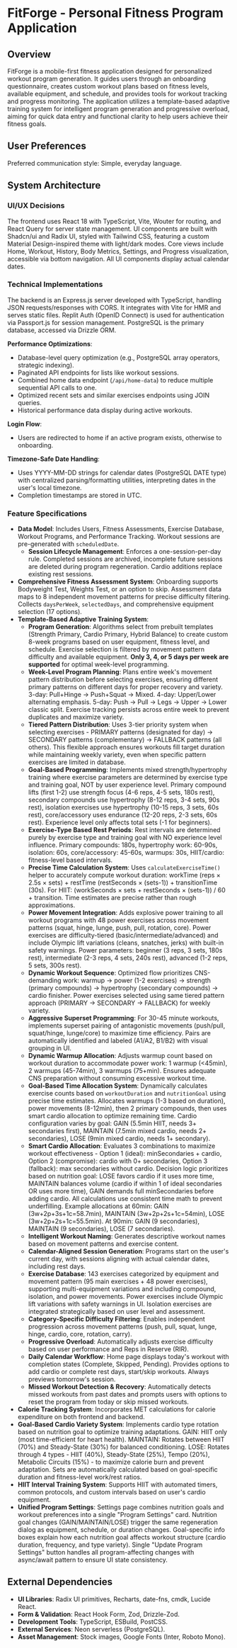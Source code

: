 # FitForge - Personal Fitness Program Application

## Overview
FitForge is a mobile-first fitness application designed for personalized workout program generation. It guides users through an onboarding questionnaire, creates custom workout plans based on fitness levels, available equipment, and schedule, and provides tools for workout tracking and progress monitoring. The application utilizes a template-based adaptive training system for intelligent program generation and progressive overload, aiming for quick data entry and functional clarity to help users achieve their fitness goals.

## User Preferences
Preferred communication style: Simple, everyday language.

## System Architecture

### UI/UX Decisions
The frontend uses React 18 with TypeScript, Vite, Wouter for routing, and React Query for server state management. UI components are built with Shadcn/ui and Radix UI, styled with Tailwind CSS, featuring a custom Material Design-inspired theme with light/dark modes. Core views include Home, Workout, History, Body Metrics, Settings, and Progress visualization, accessible via bottom navigation. All UI components display actual calendar dates.

### Technical Implementations
The backend is an Express.js server developed with TypeScript, handling JSON requests/responses with CORS. It integrates with Vite for HMR and serves static files. Replit Auth (OpenID Connect) is used for authentication via Passport.js for session management. PostgreSQL is the primary database, accessed via Drizzle ORM.

**Performance Optimizations**:
- Database-level query optimization (e.g., PostgreSQL array operators, strategic indexing).
- Paginated API endpoints for lists like workout sessions.
- Combined home data endpoint (`/api/home-data`) to reduce multiple sequential API calls to one.
- Optimized recent sets and similar exercises endpoints using JOIN queries.
- Historical performance data display during active workouts.

**Login Flow**:
- Users are redirected to home if an active program exists, otherwise to onboarding.

**Timezone-Safe Date Handling**:
- Uses YYYY-MM-DD strings for calendar dates (PostgreSQL DATE type) with centralized parsing/formatting utilities, interpreting dates in the user's local timezone.
- Completion timestamps are stored in UTC.

### Feature Specifications
- **Data Model**: Includes Users, Fitness Assessments, Exercise Database, Workout Programs, and Performance Tracking. Workout sessions are pre-generated with `scheduledDate`.
  - **Session Lifecycle Management**: Enforces a one-session-per-day rule. Completed sessions are archived, incomplete future sessions are deleted during program regeneration. Cardio additions replace existing rest sessions.
- **Comprehensive Fitness Assessment System**: Onboarding supports Bodyweight Test, Weights Test, or an option to skip. Assessment data maps to 8 independent movement patterns for precise difficulty filtering. Collects `daysPerWeek`, `selectedDays`, and comprehensive equipment selection (17 options).
- **Template-Based Adaptive Training System**:
  - **Program Generation**: Algorithms select from prebuilt templates (Strength Primary, Cardio Primary, Hybrid Balance) to create custom 8-week programs based on user equipment, fitness level, and schedule. Exercise selection is filtered by movement pattern difficulty and available equipment. **Only 3, 4, or 5 days per week are supported** for optimal week-level programming.
  - **Week-Level Program Planning**: Plans entire week's movement pattern distribution before selecting exercises, ensuring different primary patterns on different days for proper recovery and variety. 3-day: Pull+Hinge → Push+Squat → Mixed. 4-day: Upper/Lower alternating emphasis. 5-day: Push → Pull → Legs → Upper → Lower classic split. Exercise tracking persists across entire week to prevent duplicates and maximize variety.
  - **Tiered Pattern Distribution**: Uses 3-tier priority system when selecting exercises - PRIMARY patterns (designated for day) → SECONDARY patterns (complementary) → FALLBACK patterns (all others). This flexible approach ensures workouts fill target duration while maintaining weekly variety, even when specific pattern exercises are limited in database.
  - **Goal-Based Programming**: Implements mixed strength/hypertrophy training where exercise parameters are determined by exercise type and training goal, NOT by user experience level. Primary compound lifts (first 1-2) use strength focus (4-6 reps, 4-5 sets, 180s rest), secondary compounds use hypertrophy (8-12 reps, 3-4 sets, 90s rest), isolation exercises use hypertrophy (10-15 reps, 3 sets, 60s rest), core/accessory uses endurance (12-20 reps, 2-3 sets, 60s rest). Experience level only affects total sets (-1 for beginners).
  - **Exercise-Type Based Rest Periods**: Rest intervals are determined purely by exercise type and training goal with NO experience level influence. Primary compounds: 180s, hypertrophy work: 60-90s, isolation: 60s, core/accessory: 45-60s, warmups: 30s, HIIT/cardio: fitness-level based intervals.
  - **Precise Time Calculation System**: Uses `calculateExerciseTime()` helper to accurately compute workout duration: workTime (reps × 2.5s × sets) + restTime (restSeconds × (sets-1)) + transitionTime (30s). For HIIT: (workSeconds × sets + restSeconds × (sets-1)) / 60 + transition. Time estimates are precise rather than rough approximations.
  - **Power Movement Integration**: Adds explosive power training to all workout programs with 48 power exercises across movement patterns (squat, hinge, lunge, push, pull, rotation, core). Power exercises are difficulty-tiered (basic/intermediate/advanced) and include Olympic lift variations (cleans, snatches, jerks) with built-in safety warnings. Power parameters: beginner (3 reps, 3 sets, 180s rest), intermediate (2-3 reps, 4 sets, 240s rest), advanced (1-2 reps, 5 sets, 300s rest).
  - **Dynamic Workout Sequence**: Optimized flow prioritizes CNS-demanding work: warmup → power (1-2 exercises) → strength (primary compounds) → hypertrophy (secondary compounds) → cardio finisher. Power exercises selected using same tiered pattern approach (PRIMARY → SECONDARY → FALLBACK) for weekly variety.
  - **Aggressive Superset Programming**: For 30-45 minute workouts, implements superset pairing of antagonistic movements (push/pull, squat/hinge, lunge/core) to maximize time efficiency. Pairs are automatically identified and labeled (A1/A2, B1/B2) with visual grouping in UI.
  - **Dynamic Warmup Allocation**: Adjusts warmup count based on workout duration to accommodate power work: 1 warmup (<45min), 2 warmups (45-74min), 3 warmups (75+min). Ensures adequate CNS preparation without consuming excessive workout time.
  - **Goal-Based Time Allocation System**: Dynamically calculates exercise counts based on `workoutDuration` and `nutritionGoal` using precise time estimates. Allocates warmups (1-3 based on duration), power movements (8-12min), then 2 primary compounds, then uses smart cardio allocation to optimize remaining time. Cardio configuration varies by goal: GAIN (5.5min HIIT, needs 3+ secondaries first), MAINTAIN (7.5min mixed cardio, needs 2+ secondaries), LOSE (9min mixed cardio, needs 1+ secondary).
  - **Smart Cardio Allocation**: Evaluates 3 combinations to maximize workout effectiveness - Option 1 (ideal): minSecondaries + cardio, Option 2 (compromise): cardio with 0+ secondaries, Option 3 (fallback): max secondaries without cardio. Decision logic prioritizes based on nutrition goal: LOSE favors cardio if it uses more time, MAINTAIN balances volume (cardio if within 1 of ideal secondaries OR uses more time), GAIN demands full minSecondaries before adding cardio. All calculations use consistent time math to prevent underfilling. Example allocations at 60min: GAIN (3w+2p+3s+1c=58.7min), MAINTAIN (3w+2p+2s+1c=54min), LOSE (3w+2p+2s+1c=55.5min). At 90min: GAIN (9 secondaries), MAINTAIN (9 secondaries), LOSE (7 secondaries).
  - **Intelligent Workout Naming**: Generates descriptive workout names based on movement patterns and exercise content.
  - **Calendar-Aligned Session Generation**: Programs start on the user's current day, with sessions aligning with actual calendar dates, including rest days.
  - **Exercise Database**: 143 exercises categorized by equipment and movement pattern (95 main exercises + 48 power exercises), supporting multi-equipment variations and including compound, isolation, and power movements. Power exercises include Olympic lift variations with safety warnings in UI. Isolation exercises are integrated strategically based on user level and assessment.
  - **Category-Specific Difficulty Filtering**: Enables independent progression across movement patterns (push, pull, squat, lunge, hinge, cardio, core, rotation, carry).
  - **Progressive Overload**: Automatically adjusts exercise difficulty based on user performance and Reps in Reserve (RIR).
  - **Daily Calendar Workflow**: Home page displays today's workout with completion states (Complete, Skipped, Pending). Provides options to add cardio or complete rest days, start/skip workouts. Always previews tomorrow's session.
  - **Missed Workout Detection & Recovery**: Automatically detects missed workouts from past dates and prompts users with options to reset the program from today or skip missed workouts.
- **Calorie Tracking System**: Incorporates MET calculations for calorie expenditure on both frontend and backend.
- **Goal-Based Cardio Variety System**: Implements cardio type rotation based on nutrition goal to optimize training adaptations. GAIN: HIIT only (most time-efficient for heart health). MAINTAIN: Rotates between HIIT (70%) and Steady-State (30%) for balanced conditioning. LOSE: Rotates through 4 types - HIIT (40%), Steady-State (25%), Tempo (20%), Metabolic Circuits (15%) - to maximize calorie burn and prevent adaptation. Sets are automatically calculated based on goal-specific duration and fitness-level work/rest ratios.
- **HIIT Interval Training System**: Supports HIIT with automated timers, common protocols, and custom intervals based on user's cardio equipment.
- **Unified Program Settings**: Settings page combines nutrition goals and workout preferences into a single "Program Settings" card. Nutrition goal changes (GAIN/MAINTAIN/LOSE) trigger the same regeneration dialog as equipment, schedule, or duration changes. Goal-specific info boxes explain how each nutrition goal affects workout structure (cardio duration, frequency, and type variety). Single "Update Program Settings" button handles all program-affecting changes with async/await pattern to ensure UI state consistency.

## External Dependencies

- **UI Libraries**: Radix UI primitives, Recharts, date-fns, cmdk, Lucide React.
- **Form & Validation**: React Hook Form, Zod, Drizzle-Zod.
- **Development Tools**: TypeScript, ESBuild, PostCSS.
- **External Services**: Neon serverless (PostgreSQL).
- **Asset Management**: Stock images, Google Fonts (Inter, Roboto Mono).